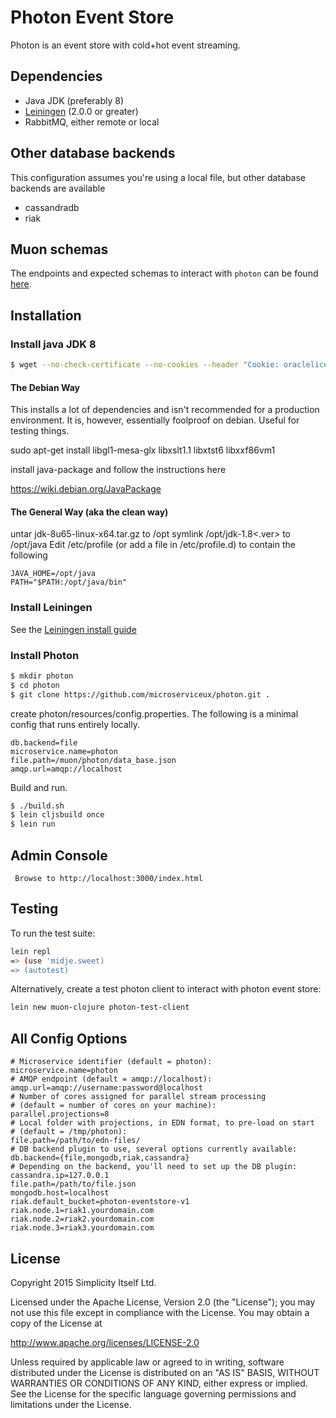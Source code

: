 # Photon Event Store

Photon is an event store with cold+hot event streaming.

## Dependencies

* Java JDK (preferably 8)
* [Leiningen](https://github.com/technomancy/leiningen) (2.0.0 or greater)
* RabbitMQ, either remote or local

## Other database backends

This configuration assumes you're using a local file, but other database backends are available
* cassandradb
* riak

## Muon schemas

The endpoints and expected schemas to interact with `photon` can be found
[here](docs/schemas.md).

## Installation

### Install java JDK 8
```bash
$ wget --no-check-certificate --no-cookies --header "Cookie: oraclelicense=accept-securebackup-cookie" http://download.oracle.com/otn-pub/java/jdk/8u65-b17/jdk-8u65-linux-x64.tar.gz
```
#### The Debian Way

This installs a lot of dependencies and isn't recommended for a production environment. It is, however, essentially foolproof on debian. Useful for testing things.

sudo apt-get install libgl1-mesa-glx libxslt1.1 libxtst6 libxxf86vm1

install java-package and follow the instructions here

https://wiki.debian.org/JavaPackage

#### The General Way (aka the clean way)

untar jdk-8u65-linux-x64.tar.gz to /opt
symlink /opt/jdk-1.8<.ver> to /opt/java
Edit /etc/profile (or add a file in /etc/profile.d) to contain the following

```
JAVA_HOME=/opt/java
PATH="$PATH:/opt/java/bin"
```

### Install Leiningen

See the [Leiningen install guide](https://github.com/technomancy/leiningen/tree/stable)

### Install Photon

```bash
$ mkdir photon
$ cd photon 
$ git clone https://github.com/microserviceux/photon.git .
```
create photon/resources/config.properties. The following is a minimal config that runs entirely locally.

```
db.backend=file
microservice.name=photon
file.path=/muon/photon/data_base.json
amqp.url=amqp://localhost
```

Build and run.

```bash
$ ./build.sh
$ lein cljsbuild once
$ lein run
```

## Admin Console

     Browse to http://localhost:3000/index.html


## Testing

To run the test suite:

```bash
lein repl
=> (use 'midje.sweet)
=> (autotest)
```


Alternatively, create a test photon client to interact with photon event store:

```bash
lein new muon-clojure photon-test-client
```

## All Config Options

```
# Microservice identifier (default = photon):
microservice.name=photon
# AMQP endpoint (default = amqp://localhost):
amqp.url=amqp://username:password@localhost
# Number of cores assigned for parallel stream processing
# (default = number of cores on your machine):
parallel.projections=8
# Local folder with projections, in EDN format, to pre-load on start
# (default = /tmp/photon):
file.path=/path/to/edn-files/
# DB backend plugin to use, several options currently available:
db.backend={file,mongodb,riak,cassandra}
# Depending on the backend, you'll need to set up the DB plugin:
cassandra.ip=127.0.0.1
file.path=/path/to/file.json
mongodb.host=localhost
riak.default_bucket=photon-eventstore-v1
riak.node.1=riak1.yourdomain.com
riak.node.2=riak2.yourdomain.com
riak.node.3=riak3.yourdomain.com
```


## License

Copyright 2015 Simplicity Itself Ltd.

Licensed under the Apache License, Version 2.0 (the "License"); you may not use this file except in compliance with the License. You may obtain a copy of the License at

http://www.apache.org/licenses/LICENSE-2.0

Unless required by applicable law or agreed to in writing, software distributed under the License is distributed on an "AS IS" BASIS, WITHOUT WARRANTIES OR CONDITIONS OF ANY KIND, either express or implied. See the License for the specific language governing permissions and limitations under the License.
